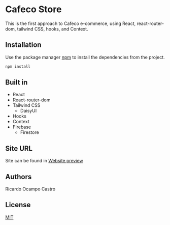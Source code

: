 # Cafeco Store

This is the first approach to Cafeco e-commerce, using React, react-router-dom, tailwind CSS, hooks, and Context.


## Installation

Use the package manager [npm](https://www.npmjs.com/) to install the dependencies from the project.

```bash
npm install
```

## Built in

- React
- React-router-dom
- Tailwind CSS
  - DaisyUI
- Hooks
- Context
- Firebase
  - Firestore

## Site URL
Site can be found in [Website preview](https://cafeco-store.netlify.app/)

## Authors
Ricardo Ocampo Castro

## License
[MIT](https://choosealicense.com/licenses/mit/)
